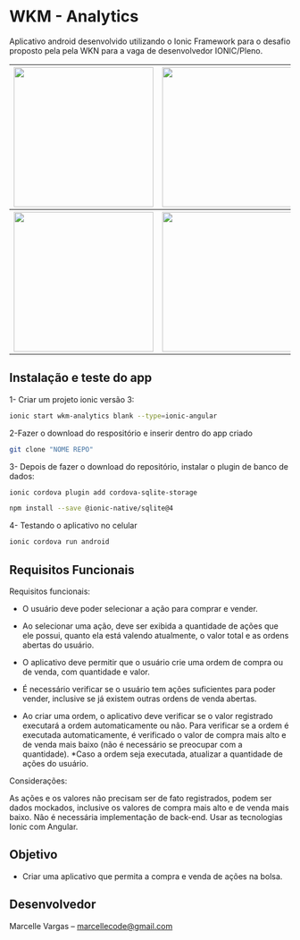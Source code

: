 # WKM - Analytics
<p> Aplicativo android desenvolvido utilizando o Ionic Framework para o desafio proposto pela pela WKN para a vaga de desenvolvedor IONIC/Pleno.</p>

<table style="width:100%">
  <tr>
    <th>
      <img src="https://user-images.githubusercontent.com/37669732/72255940-c1e54600-35e6-11ea-9390-1bd3ba220740.png" width="250px" heigth="300px"/>
    </th>
    <th>
      <img src="https://user-images.githubusercontent.com/37669732/72255597-edb3fc00-35e5-11ea-92e4-0475cd300503.png" width="250px" heigth="400px"/>
    </th>
    <th>
      <img src="https://user-images.githubusercontent.com/37669732/72257688-01159600-35eb-11ea-8b3e-f030e76444c2.png" width="250px" heigth="50px"/>
    </th>
  </tr>
  
  <tr>
    <th>
      <img src="https://user-images.githubusercontent.com/37669732/72257821-505bc680-35eb-11ea-945b-ec18537e6068.png" width="250px" heigth="300px"/>
    </th>
    <th>
      <img src="https://user-images.githubusercontent.com/37669732/72257876-75e8d000-35eb-11ea-9780-23ea11c33721.png" width="250px" heigth="400px"/>
    </th>
  </tr>
  
</table>

## Instalação e teste do app

1- Criar um projeto ionic versão 3:
```sh
ionic start wkm-analytics blank --type=ionic-angular
```
2-Fazer o download do respositório e inserir dentro do app criado
```sh
git clone "NOME REPO"
```
3- Depois de fazer o download do repositório, instalar o plugin de banco de dados:
```sh
ionic cordova plugin add cordova-sqlite-storage
```
```sh
npm install --save @ionic-native/sqlite@4
```
4- Testando o aplicativo no celular
```sh
ionic cordova run android
```

## Requisitos Funcionais

Requisitos funcionais:

* O usuário deve poder selecionar a ação para comprar e vender.
* Ao selecionar uma ação, deve ser exibida a quantidade de ações que ele possui, 
  quanto ela está valendo atualmente, o valor total e as ordens abertas do usuário.
* O aplicativo deve permitir que o usuário crie uma ordem de compra ou de venda, com quantidade e valor. 

* É necessário verificar se o usuário tem ações suficientes para poder vender, 
  inclusive se já existem outras ordens de venda abertas.
* Ao criar uma ordem, o aplicativo deve verificar se o valor registrado executará a ordem automaticamente ou não. 
  Para verificar se a ordem é executada automaticamente, é verificado o valor de compra mais alto 
  e de venda mais baixo (não é necessário se preocupar com a quantidade). 
*Caso a ordem seja executada, atualizar a quantidade de ações do usuário.

Considerações:

As ações e os valores não precisam ser de fato registrados, podem ser dados mockados, inclusive os valores de compra mais alto e de venda mais baixo.
Não é necessária implementação de back-end.
Usar as tecnologias Ionic com Angular.

## Objetivo

* Criar uma aplicativo que permita a compra e venda de ações na bolsa.

## Desenvolvedor

Marcelle Vargas – marcellecode@gmail.com


